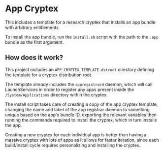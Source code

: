 # App Cryptex

This includes a template for a research cryptex that installs an app bundle with arbitrary entitlements.

To install the app bundle, run the `install.sh` script with the path to the `.app` bundle as the first argument.

## How does it work?

This project includes an `APP_CRYPTEX_TEMPLATE.dstroot` directory defining the template for a cryptex distribution root.

The template already includes the `appregistrard` daemon, which will call LaunchServices in order to register any apps present inside the `/System/Applications` directory within the cryptex.

The install script takes care of creating a copy of the app cryptex template, changing the name and label of the app registrar daemon to something unique based on the app's bundle ID, exporting the relevant variables then running the commands required to install the cryptex, which in turn installs the app.

Creating a new cryptex for each individual app is better than having a massive cryptex with lots of apps as it allows for faster iteration, since each build/install cycle requires personalizing and installing the cryptex.